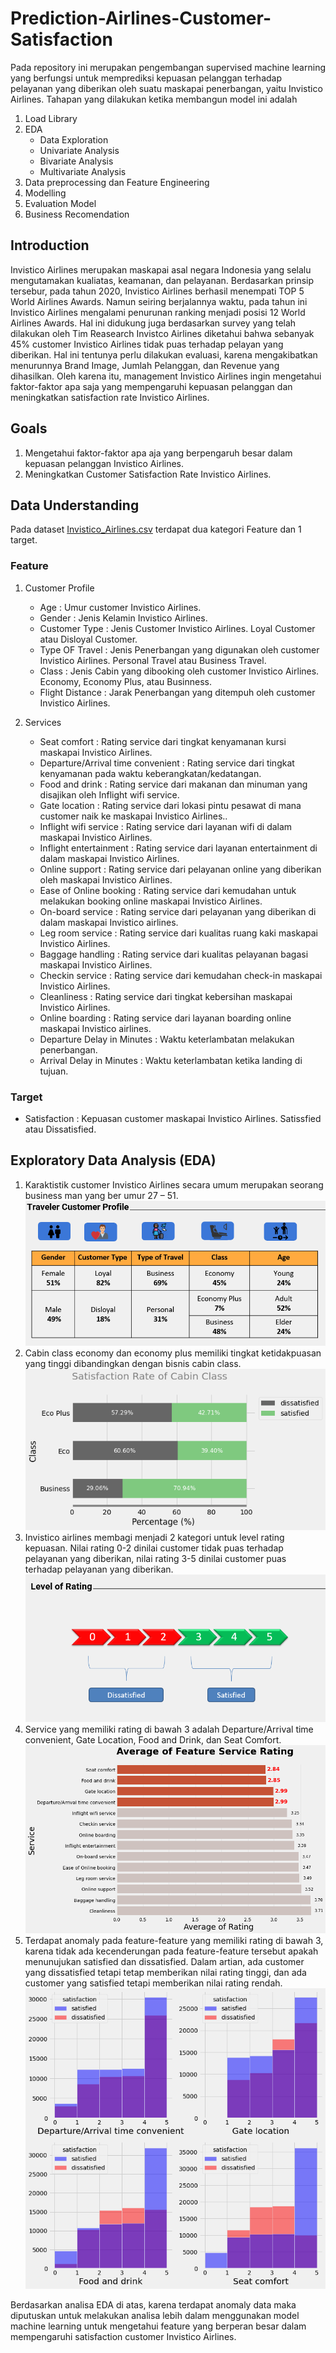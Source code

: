 # Prediction-Airlines-Customer-Satisfaction

Pada repository ini merupakan pengembangan supervised machine learning yang berfungsi untuk memprediksi kepuasan pelanggan terhadap pelayanan yang diberikan oleh suatu maskapai penerbangan, yaitu Invistico Airlines. Tahapan yang dilakukan ketika membangun model ini adalah

1. Load Library
2. EDA
   - Data Exploration
   - Univariate Analysis
   - Bivariate Analysis
   - Multivariate Analysis
3. Data preprocessing dan Feature Engineering
4. Modelling
5. Evaluation Model
6. Business Recomendation

## Introduction
Invistico Airlines merupakan maskapai asal negara Indonesia yang selalu mengutamakan kualiatas, keamanan, dan pelayanan. Berdasarkan prinsip tersebur, pada tahun 2020, Invistico Airlines berhasil menempati TOP 5 World Airlines Awards. Namun seiring berjalannya waktu, pada tahun ini Invistico Airlines mengalami penurunan ranking menjadi posisi 12 World Airlines Awards. Hal ini didukung juga berdasarkan survey yang telah dilakukan oleh Tim Reasearch Invistco Airlines diketahui bahwa sebanyak 45% customer Invistico Airlines tidak puas terhadap pelayan yang diberikan. Hal ini tentunya perlu dilakukan evaluasi, karena mengakibatkan menurunnya Brand Image, Jumlah Pelanggan, dan Revenue yang dihasilkan. Oleh karena itu, management Invistico Airlines ingin mengetahui faktor-faktor apa saja yang mempengaruhi kepuasan pelanggan dan meningkatkan satisfaction rate Invistico Airlines.

## Goals

1. Mengetahui faktor-faktor apa aja yang berpengaruh besar dalam kepuasan pelanggan Invistico Airlines.
2. Meningkatkan Customer Satisfaction Rate Invistico Airlines.

## Data Understanding
Pada dataset [Invistico_Airlines.csv](https://github.com/firawa28/Prediction-Airlines-Customer-Satisfaction/blob/main/Invistico_Airline.csv) terdapat dua kategori Feature dan 1 target.

### Feature
1. Customer Profile
   - Age : Umur customer Invistico Airlines.
   - Gender : Jenis Kelamin Invistico Airlines.
   - Customer Type : Jenis Customer Invistico Airlines. Loyal Customer atau Disloyal Customer.
   - Type OF Travel : Jenis Penerbangan yang digunakan oleh customer Invistico Airlines. Personal Travel atau Business Travel.
   - Class : Jenis Cabin yang dibooking oleh customer Invistico Airlines. Economy, Economy Plus, atau Businness.
   - Flight Distance : Jarak Penerbangan yang ditempuh oleh customer Invistico Airlines.
   
2. Services
   - Seat comfort : Rating service dari tingkat kenyamanan kursi maskapai Invistico Airlines.
   - Departure/Arrival time convenient : Rating service dari tingkat kenyamanan pada waktu keberangkatan/kedatangan.
   - Food and drink : Rating service dari makanan dan minuman yang disajikan oleh Inflight wifi service.
   - Gate location : Rating service dari lokasi pintu pesawat di mana customer naik ke maskapai Invistico Airlines..
   - Inflight wifi service : Rating service dari layanan wifi di dalam maskapai Invistico Airlines. 
   - Inflight entertainment : Rating service dari layanan entertainment di dalam maskapai Invistico Airlines.
   - Online support : Rating service dari pelayanan online yang diberikan oleh maskapai Invistico Airlines.
   - Ease of Online booking : Rating service dari kemudahan untuk melakukan booking online maskapai Invistico Airlines.
   - On-board service : Rating service dari pelayanan yang diberikan di dalam maskapai Invistico airlines.
   - Leg room service : Rating service dari kualitas ruang kaki maskapai Invistico Airlines.
   - Baggage handling : Rating service dari kualitas pelayanan bagasi maskapai Invistico Airlines. 
   - Checkin service : Rating service dari kemudahan check-in maskapai Invistico Airlines.
   - Cleanliness : Rating service dari tingkat kebersihan maskapai Invistico Airlines.
   - Online boarding : Rating service dari layanan boarding online maskapai Invistico airlines.
   - Departure Delay in Minutes : Waktu keterlambatan melakukan penerbangan.
   - Arrival Delay in Minutes : Waktu keterlambatan ketika landing di tujuan.

### Target
- Satisfaction : Kepuasan customer maskapai Invistico Airlines. Satissfied atau Dissatisfied.

## Exploratory Data Analysis (EDA)
1. Karaktistik customer Invistico Airlines secara umum merupakan seorang business man yang ber umur 27 – 51.
![alt text](https://github.com/firawa28/Prediction-Airlines-Customer-Satisfaction/blob/main/Gambar/Characteristics%20of%20Customer%20Invistico%20Airlines.PNG "Characteristics of Customer Invistico Airlines")
2. Cabin class economy dan economy plus memiliki tingkat ketidakpuasan yang tinggi dibandingkan dengan bisnis cabin class. 
![alt text](https://github.com/firawa28/Prediction-Airlines-Customer-Satisfaction/blob/main/Gambar/Satisfaction%20Rate%20of%20Cabin%20Class.png "Satisfaction per Cabin Class Invistico Airlines")
3. Invistico airlines membagi menjadi 2 kategori untuk level rating kepuasan. Nilai rating 0-2 dinilai customer tidak puas terhadap pelayanan yang diberikan, nilai rating 3-5 dinilai customer puas terhadap pelayanan yang diberikan.
![alt text](https://github.com/firawa28/Prediction-Airlines-Customer-Satisfaction/blob/main/Gambar/Level%20of%20Rating.PNG "Level of Rating")
4. Service yang memiliki rating di bawah 3 adalah Departure/Arrival time convenient, Gate Location, Food and Drink, dan Seat Comfort.
![alt text](https://github.com/firawa28/Prediction-Airlines-Customer-Satisfaction/blob/main/Gambar/Average%20of%20Feature%20Ratings.png "Average of Feature Ratings")
5. Terdapat anomaly pada feature-feature yang memiliki rating di bawah 3, karena tidak ada kecenderungan pada feature-feature tersebut apakah menunujukan satisfied dan dissatisfied. Dalam artian, ada customer yang dissatisfied tetapi tetap memberikan nilai rating tinggi, dan ada customer yang satisfied tetapi memberikan nilai rating rendah.
![alt text](https://github.com/firawa28/Prediction-Airlines-Customer-Satisfaction/blob/main/Gambar/Anomaly%20Data%20in%204%20Feature.png "Anomaly Feature Rating")

Berdasarkan analisa EDA di atas, karena terdapat anomaly data maka diputuskan untuk melakukan analisa lebih dalam menggunakan model machine learning untuk mengetahui feature yang berperan besar dalam mempengaruhi satisfaction customer Invistico Airlines.


